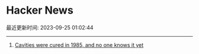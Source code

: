 # Hacker News

最近更新时间: 2023-09-25 01:02:44

--- 
1. [Cavities were cured in 1985, and no one knows it yet](https://www.lanternbioworks.com) 
